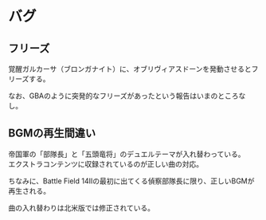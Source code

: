 # バグ

## フリーズ 

覚醒ガルカーサ（ブロンガナイト）に、オブリヴィアスドーンを発動させるとフリーズする。  
  
なお、GBAのように突発的なフリーズがあったという報告はいまのところなし。

## BGMの再生間違い 

帝国軍の「部隊長」と「五頭竜将」のデュエルテーマが入れ替わっている。  
エクストラコンテンツに収録されているのが正しい曲の対応。  
  
ちなみに、Battle Field 14Ⅱの最初に出てくる偵察部隊長に限り、正しいBGMが再生される。
  
曲の入れ替わりは北米版では修正されている。
